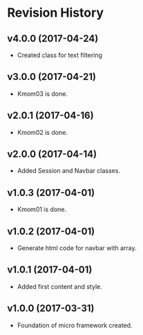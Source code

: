 Revision History
=========================

v4.0.0 (2017-04-24)
-------------------------

* Created class for text filtering

v3.0.0 (2017-04-21)
-------------------------

* Kmom03 is done.

v2.0.1 (2017-04-16)
-------------------------

* Kmom02 is done.

v2.0.0 (2017-04-14)
-------------------------

* Added Session and Navbar classes.

v1.0.3 (2017-04-01)
-------------------------

* Kmom01 is done.

v1.0.2 (2017-04-01)
-------------------------

* Generate html code for navbar with array.

v1.0.1 (2017-04-01)
-------------------------

* Added first content and style.

v1.0.0 (2017-03-31)
-------------------------

* Foundation of micro framework created.